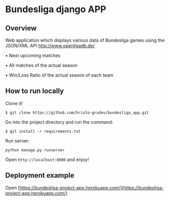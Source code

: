 # Bundesliga django APP

## Overview

Web application which displays various data of Bundesliga games
using the JSON/XML API http://www.openligadb.de/


• Next upcoming matches 

• All matches of the actual season

• Win/Loss Ratio of the actual season of each team

## How to run locally

Clone it!

```
$ git clone https://github.com/hristo-grudev/bundesliga_app.git
```

Go into the project directory and run the command:

```
$ git install -r requirements.txt
```

Run server:

```
python manage.py runserver
```

Open `http://localhost:8000` and enjoy!

## Deployment example

Open [https://bundesliga-project-app.herokuapp.com/](https://bundesliga-project-app.herokuapp.com/)
